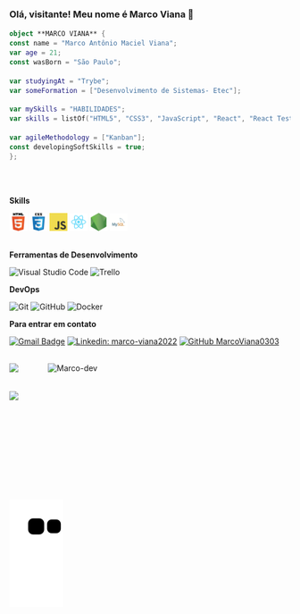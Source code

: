 ### Olá, visitante! Meu nome é Marco Viana 👋
 
 
 ```kotlin
object **MARCO VIANA** {
 const name = "Marco Antônio Maciel Viana";
 var age = 21;
 const wasBorn = "São Paulo";
 
 var studyingAt = "Trybe";
 var someFormation = ["Desenvolvimento de Sistemas- Etec"];
 
 var mySkills = "HABILIDADES";
 var skills = listOf("HTML5", "CSS3", "JavaScript", "React", "React Testing Library", "Jest", "MySQL");
 
 var agileMethodology = ["Kanban"];
 const developingSoftSkills = true;
};
```

 <br />
 
<div style="display: inline_block"><br>
 
 **Skills**
 
<code><img height="32" src="https://raw.githubusercontent.com/github/explore/80688e429a7d4ef2fca1e82350fe8e3517d3494d/topics/html/html.png" alt="HTML5"/></code>
<code><img height="32" src="https://raw.githubusercontent.com/github/explore/80688e429a7d4ef2fca1e82350fe8e3517d3494d/topics/css/css.png" alt="CSS"/></code>
<code><img height="32" src="https://raw.githubusercontent.com/github/explore/80688e429a7d4ef2fca1e82350fe8e3517d3494d/topics/javascript/javascript.png" alt="Javascript"/></code>
 <code><img height="32" src="https://raw.githubusercontent.com/github/explore/80688e429a7d4ef2fca1e82350fe8e3517d3494d/topics/react/react.png" alt="React"/></code>
<code><img height="32" src="https://raw.githubusercontent.com/github/explore/80688e429a7d4ef2fca1e82350fe8e3517d3494d/topics/nodejs/nodejs.png" alt="Nodejs"/></code>
<code><img height="32" src="https://raw.githubusercontent.com/github/explore/80688e429a7d4ef2fca1e82350fe8e3517d3494d/topics/mysql/mysql.png" alt="MySQL"/></code>
<br />
<br />

**Ferramentas de Desenvolvimento**

  ![Visual Studio Code](https://img.shields.io/badge/-Visual%20Studio%20Code-333333?style=flat&logo=visual-studio-code&logoColor=007ACC)
  ![Trello](https://img.shields.io/badge/-Trello-333333?style=flat&logo=trello&logoColor=007ACC)
<br />
 
 **DevOps**

  ![Git](https://img.shields.io/badge/-Git-333333?style=flat&logo=git)
  ![GitHub](https://img.shields.io/badge/-GitHub-333333?style=flat&logo=github)
  ![Docker](https://img.shields.io/badge/-Docker-333333?style=flat&logo=docker)
 <br />
 
 **Para entrar em contato**
 
 [![Gmail Badge](https://img.shields.io/badge/-marcoviana100@gmail.com-006bed?style=flat-square&logo=Gmail&logoColor=white&link=mailto:marcoviana100@gmail.com)](mailto:marcoviana100@gmail.com) [![Linkedin: marco-viana2022](https://img.shields.io/badge/-Linkedin-blue?style=flat-square&logo=Linkedin&logoColor=white&link=https://www.linkedin.com/in/marco-viana2022/)](https://www.linkedin.com/in/marco-viana2022/)
 [![GitHub MarcoViana0303]( https://img.shields.io/github/followers/MarcoViana0303?label=follow&style=social)](https://github.com/MarcoViana0303)

 <br />
 </div>
 
 <div align="left">
  <a href="https://github.com/MarcoViana0303">
  <img height="180em" src="https://github-readme-stats.vercel.app/api?username=MarcoViana0303&show_icons=true&theme=merko&include_all_commits=true&count_private=true"/>
   
   <img align="right" alt="Marco-dev" height="185"  src="https://repository-images.githubusercontent.com/462900780/0a10af70-6cbf-46df-9071-0ff586a3b1d6" jsaction="load:XAeZkd;" jsname="HiaYvf" class="n3VNCb KAlRDb" alt="gifs · GitHub Topics · GitHub" data-noaft="1" style="width: 435px; height: 244.688px; margin: 0px;">
   </div>
  
  <br />

 
 ![](https://komarev.com/ghpvc/?username=MarcoViana0303&color=006bed)
 
 <div> 
 
  ![Snake animation](https://github.com/MarcoViana0303/MarcoViana0303/blob/output/github-contribution-grid-snake.svg)
 
</div>

